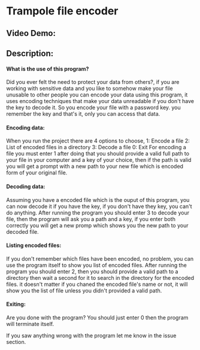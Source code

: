 # Trampole file encoder
## Video Demo:  <URL HERE>
## Description:


#### What is the use of this program?
Did you ever felt the need to protect your data from others?, if you are working with sensitive data and you like to somehow make your file unusable to other people you can encode your data using this program, it uses encoding techniques that make your data unreadable if you don't have the key to decode it.
So you encode your file with a password key. you remember the key and that's it, only you can access that data.


#### Encoding data:
When you run the project there are 4 options to choose,
    1: Encode a file
    2: List of encoded files in a directory
    3: Decode a file
    0: Exit
For encoding a file you must enter 1
after doing that you should provide a valid full path to your file in your computer and a key of your choice, then if the path is valid you will get a prompt with a new path to your new file which is encoded form of your original file.


#### Decoding data:
Assuming you have a encoded file which is the ouput of this program, you can now decode it if you have the key,
if you don't have they key, you can't do anything.
After running the program you should enter 3 to decode your file, then the program will ask you a path and a key, if you enter both correctly you will get a new promp which shows you the new path to your decoded file.

#### Listing encoded files:
If you don't remember which files have been encoded, no problem, you can use the program itself to show you list of encoded files.
After running the program you should enter 2, then you should provide a valid path to a directory then wait a second for it to search in the directory for the encoded files. it doesn't matter if you chaned the encoded file's name or not, it will show you the list of file unless you didn't provided a valid path.

#### Exiting:
Are you done with the program?
You should just enter 0 then the program will terminate itself.


If you saw anything wrong with the program let me know in the issue section.
